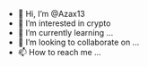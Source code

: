 - 👋 Hi, I’m @Azax13
- 👀 I’m interested in crypto
- 🌱 I’m currently learning ...
- 💞️ I’m looking to collaborate on ...
- 📫 How to reach me ...

<!---
Azax13/Azax13 is a ✨ special ✨ repository because its `README.md` (this file) appears on your GitHub profile.
You can click the Preview link to take a look at your changes.
--->
